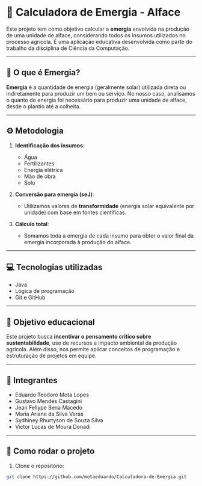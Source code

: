 # 🌱 Calculadora de Emergia - Alface

Este projeto tem como objetivo calcular a **emergia** envolvida na produção de uma unidade de alface, considerando todos os insumos utilizados no processo agrícola. É uma aplicação educativa desenvolvida como parte do trabalho da disciplina de Ciência da Computação.

---

## 🧪 O que é Emergia?

**Emergia** é a quantidade de energia (geralmente solar) utilizada direta ou indiretamente para produzir um bem ou serviço. No nosso caso, analisamos o quanto de energia foi necessário para produzir uma unidade de alface, desde o plantio até a colheita.

---

## ⚙️ Metodologia

1. **Identificação dos insumos**:
   - Água  
   - Fertilizantes  
   - Energia elétrica  
   - Mão de obra  
   - Solo  

2. **Conversão para emergia (seJ)**:
   - Utilizamos valores de **transformidade** (energia solar equivalente por unidade) com base em fontes científicas.

3. **Cálculo total**:
   - Somamos toda a emergia de cada insumo para obter o valor final da emergia incorporada à produção do alface.

---

## 💻 Tecnologias utilizadas

- Java
- Lógica de programação
- Git e GitHub

---

## 🧠 Objetivo educacional

Este projeto busca **incentivar o pensamento crítico sobre sustentabilidade**, uso de recursos e impacto ambiental da produção agrícola. Além disso, nos permite aplicar conceitos de programação e estruturação de projetos em equipe.

---

## 👥 Integrantes

- Eduardo Teodoro Mota Lopes  
- Gustavo Mendes Castagini  
- Jean Fellype Sena Macedo  
- Maria Ariane da Silva Veras  
- Sydhiney Rhurtyson de Souza Silva  
- Victor Lucas de Moura Donadi  

---

## 📂 Como rodar o projeto

1. Clone o repositório:

```bash
git clone https://github.com/motaeduardo/Calculadora-de-Emergia.git
